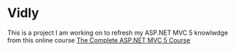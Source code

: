 # Vidly

This is a project I am working on to refresh my ASP.NET MVC 5 knowlwdge from this online course [The Complete ASP.NET MVC 5 Course](https://codewithmosh.com/courses/enrolled/222293)
